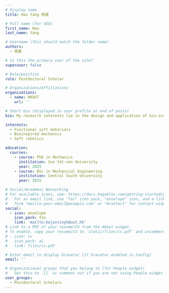 ```yaml
---
# Display name
title: Hao Yang 杨昊

# Full name (for SEO)
first_name: Hao
last_name: Yang

# Username (this should match the folder name)
authors:
  - 杨昊

# Is this the primary user of the site?
superuser: false

# Role/position
role: Postdoctoral Scholar

# Organizations/Affiliations
organizations:
  - name: HKUST
    url: ''

# Short bio (displayed in user profile at end of posts)
bio: My research interests lie in the design and application of bio-inspired mechanical structures.

interests:
  - Functional soft materials
  - Bioinspired mechanics
  - Soft robotics

education:
  courses:
    - course: PhD in Mechanics
      institution: Sun Yat-sen University
      year: 2025
    - course: BSc in Mechanical Engineering
      institution: Central South University
      year: 2015

# Social/Academic Networking
# For available icons, see: https://docs.hugoblox.com/getting-started/page-builder/#icons
#   For an email link, use "fas" icon pack, "envelope" icon, and a link in the
#   form "mailto:your-email@example.com" or "#contact" for contact widget.
social:
  - icon: envelope
    icon_pack: fas
    link: 'mailto:kejustinyh@ust.hk'
# Link to a PDF of your resume/CV from the About widget.
# To enable, copy your resume/CV to `static/files/cv.pdf` and uncomment the lines below.
# - icon: cv
#   icon_pack: ai
#   link: files/cv.pdf

# Enter email to display Gravatar (if Gravatar enabled in Config)
email: ''

# Organizational groups that you belong to (for People widget)
#   Set this to `[]` or comment out if you are not using People widget.
user_groups:
  - Postdoctoral Scholars
---
```


